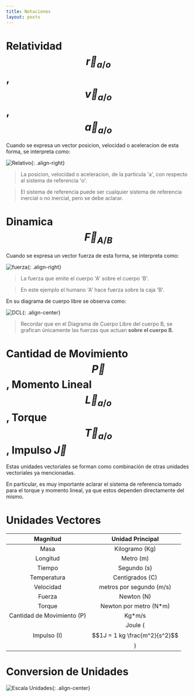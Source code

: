 ```yaml
---
title: Notaciones
layout: posts
---
```


# Relatividad $$\vec{r}_{a/o}$$, $$\vec{v}_{a/o}$$, $$\vec{a}_{a/o}$$

Cuando se expresa un vector posicion, velocidad o aceleracion de esta forma, se interpreta como:


![Relativo](https://luisparedes1.github.io/mundo-fisica/assets/teoria/notaciones/posicion_relativa.png){: .align-right}

> La posicion, velocidad o aceleracion, de la particula 'a', con respecto al sistema de referencia 'o'.

> El sistema de referencia puede ser cualquier sistema de referencia inercial o no inercial, pero se debe aclarar.

# Dinamica $$\vec{F}_{A/B}$$

Cuando se expresa un vector fuerza de esta forma, se interpreta como:

![fuerza](https://luisparedes1.github.io/mundo-fisica/assets/teoria/notaciones/fuerza.png){: .align-right}

> La fuerza que emite el cuerpo 'A' sobre el cuerpo 'B'.

> En este ejemplo el humano 'A' hace fuerza sobre la caja 'B'. 

 En su diagrama de cuerpo libre se observa como:

![DCL](https://luisparedes1.github.io/mundo-fisica/assets/teoria/notaciones/DCL.png){: .align-center}


> Recordar que en el Diagrama de Cuerpo Libre del cuerpo B, se grafican únicamente las fuerzas que actuan **sobre el cuerpo B.**

# Cantidad de Movimiento $$\vec{P}$$, Momento Lineal $$\vec{L}_{a/o}$$, Torque $$\vec{T}_{a/o}$$, Impulso $\vec{J}$

Estas unidades vectoriales se forman como combinación de otras unidades vectoriales ya mencionadas. 

En particular, es muy importante aclarar el sistema de referencia tomado para el torque y momento lineal, ya que estos dependen directamente del mismo.

# Unidades Vectores

| Magnitud | Unidad Principal    |
| :---: | :---: |
| Masa   |  Kilogramo (Kg) |
| Longitud   |  Metro (m) |
| Tiempo   |  Segundo (s) |
| Temperatura   |  Centigrados (C) |
| Velocidad   |  metros por segundo (m/s) |
| Fuerza | Newton (N) |
| Torque   |  Newton por metro (N*m) |
| Cantidad de Movimiento (P) | Kg*m/s    |
| Impulso (I)  | Joule ($$1J = 1 kg \frac{m^2}{s^2}$$)  |


# Conversion de Unidades

![Escala Unidades](https://luisparedes1.github.io/mundo-fisica/assets/teoria/notaciones/escala.png){: .align-center}